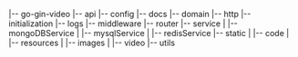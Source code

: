 |-- go-gin-video
    |-- api
    |-- config
    |-- docs
    |-- domain
    |-- http
    |-- initialization
    |-- logs
    |-- middleware
    |-- router
    |-- service
    |   |-- mongoDBService
    |   |-- mysqlService
    |   |-- redisService
    |-- static
    |   |-- code
    |   |-- resources
    |       |-- images
    |       |-- video
    |-- utils

